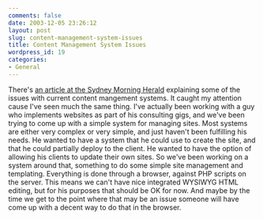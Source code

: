 ```yaml
---
comments: false
date: 2003-12-05 23:26:12
layout: post
slug: content-management-system-issues
title: Content Management System Issues
wordpress_id: 19
categories:
- General
---
```


There's [an article at the Sydney Morning Herald](http://www.smh.com.au/articles/2003/12/01/1070127346271.html) explaining some of the issues with current content mangement systems. It caught my attention cause I've seen much the same thing. I've actually been working with a guy who implements websites as part of his consulting gigs, and we've been trying to come up with a simple system for managing sites. Most systems are either very complex or very simple, and just haven't been fulfilling his needs. He wanted to have a system that he could use to create the site, and that he could partially deploy to the client. He wanted to have the option of allowing his clients to update their own sites. So we've been working on a system around that, something to do some simple site management and templating. Everything is done through a browser, against PHP scripts on the server. This means we can't have nice integrated WYSIWYG HTML editing, but for his purposes that should be OK for now. And maybe by the time we get to the point where that may be an issue someone will have come up with a decent way to do that in the browser.

